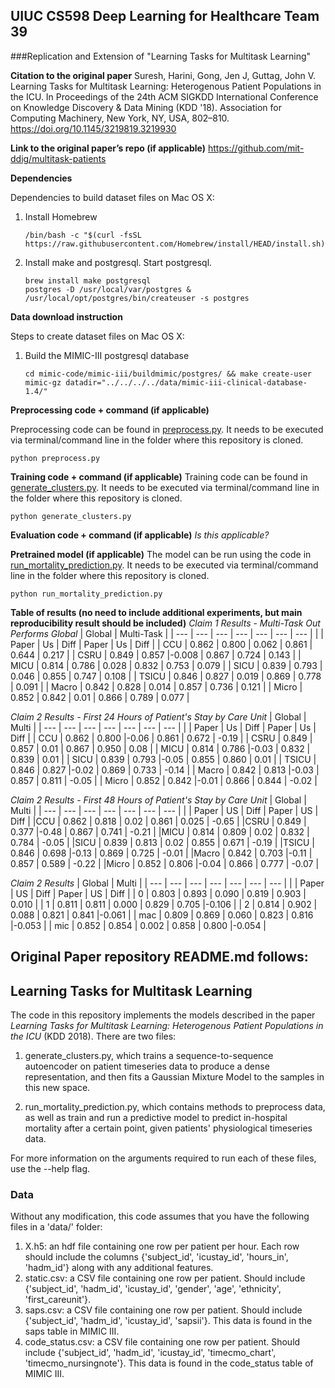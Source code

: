 ## UIUC CS598 Deep Learning for Healthcare Team 39

###Replication and Extension of "Learning Tasks for Multitask Learning"

**Citation to the original paper**
Suresh, Harini, Gong, Jen J, Guttag, John V. Learning Tasks for Multitask Learning: Heterogenous Patient Populations in the ICU. In Proceedings of the 24th ACM SIGKDD International Conference on Knowledge Discovery & Data Mining (KDD '18). Association for Computing Machinery, New York, NY, USA, 802–810. https://doi.org/10.1145/3219819.3219930

**Link to the original paper’s repo (if applicable)**
https://github.com/mit-ddig/multitask-patients

**Dependencies**

Dependencies to build dataset files on Mac OS X:

1. Install Homebrew
    ```
    /bin/bash -c "$(curl -fsSL https://raw.githubusercontent.com/Homebrew/install/HEAD/install.sh)"
    ```
1. Install make and postgresql. Start postgresql.
    ```
    brew install make postgresql
    postgres -D /usr/local/var/postgres &
    /usr/local/opt/postgres/bin/createuser -s postgres
    ```

**Data download instruction**

Steps to create dataset files on Mac OS X:

1. Build the MIMIC-III postgresql database
    ```
    cd mimic-code/mimic-iii/buildmimic/postgres/ && make create-user mimic-gz datadir="../../../../data/mimic-iii-clinical-database-1.4/"
    ```

**Preprocessing code + command (if applicable)**

Preprocessing code can be found in [preprocess.py](./preprocess.py).
It needs to be executed via terminal/command line in the folder where this repository is cloned.
```
python preprocess.py
```

**Training code + command (if applicable)**
Training code can be found in [generate_clusters.py](./generate_clusters.py).
It needs to be executed via terminal/command line in the folder where this repository is cloned.
```
python generate_clusters.py
```

**Evaluation code + command (if applicable)**
*Is this applicable?*

**Pretrained model (if applicable)**
The model can be run using the code in [run_mortality_prediction.py](./run_mortality_prediction.py).
It needs to be executed via terminal/command line in the folder where this repository is cloned.
```
python run_mortality_prediction.py
```

**Table of results (no need to include additional experiments, but main reproducibility result should be included)**
*Claim 1 Results - Multi-Task Out Performs Global*
|              Global		 	       |          Multi-Task	    |
| ---   | ---    | ---   | ---   | ---     | ---    | ---   |
|       | Paper	 | Us		 | Diff  | Paper	 | Us		  | Diff  |
| CCU   | 0.862  | 0.800 | 0.062 | 0.861   | 0.644  | 0.217 |
| CSRU  | 0.849  | 0.857 |-0.008 | 0.867   | 0.724  | 0.143 |
| MICU  | 0.814  | 0.786 | 0.028 | 0.832   | 0.753  | 0.079 |
| SICU  | 0.839  | 0.793 | 0.046 | 0.855   | 0.747  | 0.108 |
| TSICU | 0.846  | 0.827 | 0.019 | 0.869   | 0.778  | 0.091 |
| Macro | 0.842  | 0.828 | 0.014 | 0.857   | 0.736  | 0.121 |
| Micro | 0.852  | 0.842 | 0.01  | 0.866   | 0.789  | 0.077 |

*Claim 2 Results - First 24 Hours of Patient's Stay by Care Unit*
|              Global		 	          |          Multi	        |
| ---   | ---    | ---      | ---   | ---    | ---    | ---   |
|       | Paper	 | Us		    | Diff  | Paper	 | Us		  | Diff  |
| CCU	  | 0.862	 | 0.800	  |-0.06	| 0.861	 | 0.672	| -0.19 |
| CSRU	| 0.849	 | 0.857	  | 0.01	| 0.867	 | 0.950	|  0.08 |
| MICU	| 0.814	 | 0.786	  |-0.03	| 0.832	 | 0.839	|  0.01 |
| SICU	| 0.839	 | 0.793	  |-0.05	| 0.855	 | 0.860	|  0.01 |
| TSICU | 0.846	 | 0.827	  |-0.02	| 0.869	 | 0.733	| -0.14 |
| Macro | 0.842	 | 0.813	  |-0.03	| 0.857	 | 0.811	| -0.05 |
| Micro | 0.852	 | 0.842	  |-0.01	| 0.866	 | 0.844	| -0.02 |

*Claim 2 Results - First 48 Hours of Patient's Stay by Care Unit*
|              Global		 	          |          Multi	        |
| ---   | ---    | ---      | ---   | ---    | ---    | ---   |
|       | Paper	 | US		    | Diff  | Paper	 | US		  | Diff  |
|CCU	  | 0.862	 | 0.818	  | 0.02	| 0.861  | 0.025	| -0.65 |
|CSRU   | 0.849	 | 0.377	  |-0.48	|	0.867  | 0.741	| -0.21 |
|MICU   | 0.814	 | 0.809	  | 0.02	|	0.832  | 0.784	| -0.05 |
|SICU   | 0.839	 | 0.813	  | 0.02	|	0.855  | 0.671	| -0.19 |
|TSICU  | 0.846	 | 0.698	  |-0.13	| 0.869  | 0.725	| -0.01 |
|Macro  | 0.842	 | 0.703	  |-0.11	| 0.857  | 0.589	| -0.22 |
|Micro  | 0.852	 | 0.806	  |-0.04	| 0.866  | 0.777	| -0.07 |

*Claim 2 Results*
|              Global		 	          |          Multi	        |
| ---   | ---    | ---      | ---   | ---    | ---    | ---   |
|       | Paper	 | US		    | Diff  | Paper	 | US		  | Diff  |
| 0	    | 0.803	 | 0.893	  | 0.090	| 0.819	 | 0.903	| 0.010 |
| 1	    | 0.811	 | 0.811	  | 0.000	| 0.829	 | 0.705	|-0.106 |
| 2	    | 0.814	 | 0.902	  | 0.088	| 0.821	 | 0.841	|-0.061 |
| mac	  | 0.809	 | 0.869	  | 0.060	| 0.823	 | 0.816	|-0.053 |
| mic	  | 0.852	 | 0.854	  | 0.002	| 0.858	 | 0.800	|-0.054 |



## Original Paper repository README.md follows:

## Learning Tasks for Multitask Learning

The code in this repository implements the models described in the paper *Learning Tasks for Multitask Learning: Heterogenous Patient Populations in the ICU* (KDD 2018). There are two files:

1. generate_clusters.py, which trains a sequence-to-sequence autoencoder on patient timeseries data to produce a dense representation, and then fits a Gaussian Mixture Model to the samples in this new space.

2. run_mortality_prediction.py, which contains methods to preprocess data, as well as train and run a predictive model to predict in-hospital mortality after a certain point, given patients' physiological timeseries data.

For more information on the arguments required to run each of these files, use the --help flag.

### Data

Without any modification, this code assumes that you have the following files in a 'data/' folder:
1. X.h5: an hdf file containing one row per patient per hour. Each row should include the columns {'subject_id', 'icustay_id', 'hours_in', 'hadm_id'} along with any additional features.
2. static.csv: a CSV file containing one row per patient. Should include {'subject_id', 'hadm_id', 'icustay_id', 'gender', 'age', 'ethnicity', 'first_careunit'}.
3. saps.csv: a CSV file containing one row per patient. Should include {'subject_id', 'hadm_id', 'icustay_id', 'sapsii'}. This data is found in the saps table in MIMIC III.
4. code_status.csv: a CSV file containing one row per patient. Should include {'subject_id', 'hadm_id', 'icustay_id', 'timecmo_chart', 'timecmo_nursingnote'}. This data is found in the code_status table of MIMIC III.
